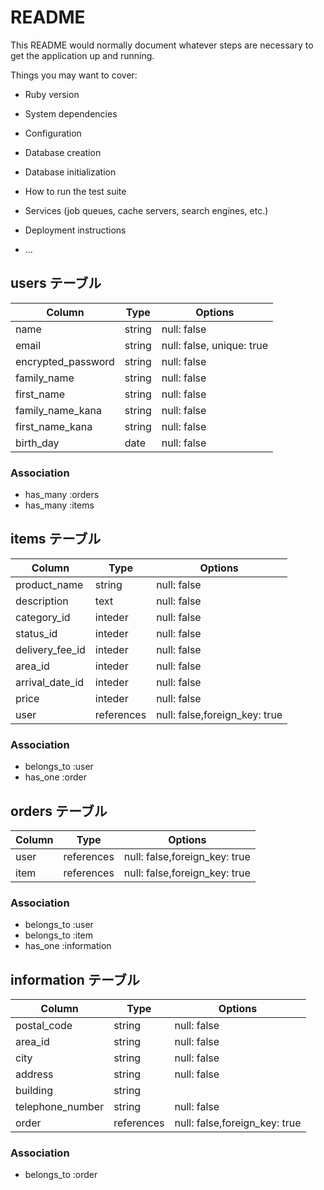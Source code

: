 # README

This README would normally document whatever steps are necessary to get the
application up and running.

Things you may want to cover:

* Ruby version

* System dependencies

* Configuration

* Database creation

* Database initialization

* How to run the test suite

* Services (job queues, cache servers, search engines, etc.)

* Deployment instructions

* ...


## users テーブル

| Column             | Type   | Options                   |
| ------------------ | ------ | ------------------------- |
| name               | string | null: false               |
| email              | string | null: false, unique: true |
| encrypted_password | string | null: false               |
| family_name        | string | null: false               |
| first_name         | string | null: false               |
| family_name_kana   | string | null: false               |
| first_name_kana    | string | null: false               |
| birth_day          | date   | null: false               |

### Association

- has_many :orders
- has_many :items

## items テーブル

| Column             | Type      | Options                       |
| ------------------ | --------- | ----------------------------- |
| product_name       | string    | null: false                   |
| description        | text      | null: false                   |
| category_id        | inteder   | null: false                   |
| status_id          | inteder   | null: false                   |
| delivery_fee_id    | inteder   | null: false                   |
| area_id            | inteder   | null: false                   |
| arrival_date_id    | inteder   | null: false                   |
| price              | inteder   | null: false                   |
| user               | references| null: false,foreign_key: true |

### Association

- belongs_to :user
- has_one    :order

## orders テーブル

| Column             | Type      | Options                       |
| ------------------ | --------- | ----------------------------- |
| user               | references| null: false,foreign_key: true |
| item            | references| null: false,foreign_key: true |

### Association

- belongs_to :user
- belongs_to :item
- has_one    :information

## information テーブル

| Column             | Type      | Options                       |
| ------------------ | --------- | ----------------------------- |
| postal_code        | string    | null: false                   |
| area_id            | string    | null: false                   |
| city               | string    | null: false                   |
| address            | string    | null: false                   |
| building           | string    |                               |
| telephone_number   | string   | null: false                   |
| order              | references| null: false,foreign_key: true |

### Association

- belongs_to :order